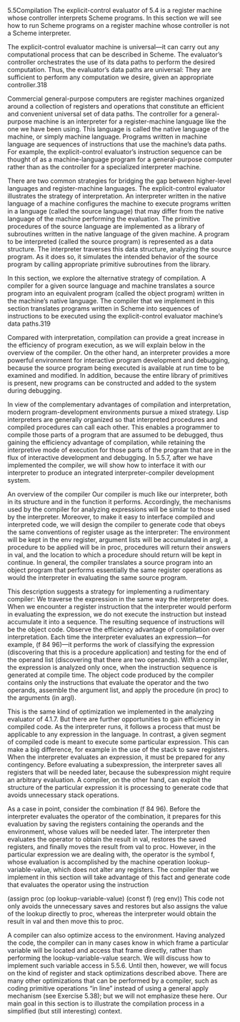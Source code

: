 5.5Compilation
The explicit-control evaluator of 5.4 is a register machine whose controller interprets Scheme programs. In this section we will see how to run Scheme programs on a register machine whose controller is not a Scheme interpreter.

The explicit-control evaluator machine is universal—it can carry out any computational process that can be described in Scheme. The evaluator’s controller orchestrates the use of its data paths to perform the desired computation. Thus, the evaluator’s data paths are universal: They are sufficient to perform any computation we desire, given an appropriate controller.318

Commercial general-purpose computers are register machines organized around a collection of registers and operations that constitute an efficient and convenient universal set of data paths. The controller for a general-purpose machine is an interpreter for a register-machine language like the one we have been using. This language is called the native language of the machine, or simply machine language. Programs written in machine language are sequences of instructions that use the machine’s data paths. For example, the explicit-control evaluator’s instruction sequence can be thought of as a machine-language program for a general-purpose computer rather than as the controller for a specialized interpreter machine.

There are two common strategies for bridging the gap between higher-level languages and register-machine languages. The explicit-control evaluator illustrates the strategy of interpretation. An interpreter written in the native language of a machine configures the machine to execute programs written in a language (called the source language) that may differ from the native language of the machine performing the evaluation. The primitive procedures of the source language are implemented as a library of subroutines written in the native language of the given machine. A program to be interpreted (called the source program) is represented as a data structure. The interpreter traverses this data structure, analyzing the source program. As it does so, it simulates the intended behavior of the source program by calling appropriate primitive subroutines from the library.

In this section, we explore the alternative strategy of compilation. A compiler for a given source language and machine translates a source program into an equivalent program (called the object program) written in the machine’s native language. The compiler that we implement in this section translates programs written in Scheme into sequences of instructions to be executed using the explicit-control evaluator machine’s data paths.319

Compared with interpretation, compilation can provide a great increase in the efficiency of program execution, as we will explain below in the overview of the compiler. On the other hand, an interpreter provides a more powerful environment for interactive program development and debugging, because the source program being executed is available at run time to be examined and modified. In addition, because the entire library of primitives is present, new programs can be constructed and added to the system during debugging.

In view of the complementary advantages of compilation and interpretation, modern program-development environments pursue a mixed strategy. Lisp interpreters are generally organized so that interpreted procedures and compiled procedures can call each other. This enables a programmer to compile those parts of a program that are assumed to be debugged, thus gaining the efficiency advantage of compilation, while retaining the interpretive mode of execution for those parts of the program that are in the flux of interactive development and debugging. In 5.5.7, after we have implemented the compiler, we will show how to interface it with our interpreter to produce an integrated interpreter-compiler development system.

An overview of the compiler
Our compiler is much like our interpreter, both in its structure and in the function it performs. Accordingly, the mechanisms used by the compiler for analyzing expressions will be similar to those used by the interpreter. Moreover, to make it easy to interface compiled and interpreted code, we will design the compiler to generate code that obeys the same conventions of register usage as the interpreter: The environment will be kept in the env register, argument lists will be accumulated in argl, a procedure to be applied will be in proc, procedures will return their answers in val, and the location to which a procedure should return will be kept in continue. In general, the compiler translates a source program into an object program that performs essentially the same register operations as would the interpreter in evaluating the same source program.

This description suggests a strategy for implementing a rudimentary compiler: We traverse the expression in the same way the interpreter does. When we encounter a register instruction that the interpreter would perform in evaluating the expression, we do not execute the instruction but instead accumulate it into a sequence. The resulting sequence of instructions will be the object code. Observe the efficiency advantage of compilation over interpretation. Each time the interpreter evaluates an expression—for example, (f 84 96)—it performs the work of classifying the expression (discovering that this is a procedure application) and testing for the end of the operand list (discovering that there are two operands). With a compiler, the expression is analyzed only once, when the instruction sequence is generated at compile time. The object code produced by the compiler contains only the instructions that evaluate the operator and the two operands, assemble the argument list, and apply the procedure (in proc) to the arguments (in argl).

This is the same kind of optimization we implemented in the analyzing evaluator of 4.1.7. But there are further opportunities to gain efficiency in compiled code. As the interpreter runs, it follows a process that must be applicable to any expression in the language. In contrast, a given segment of compiled code is meant to execute some particular expression. This can make a big difference, for example in the use of the stack to save registers. When the interpreter evaluates an expression, it must be prepared for any contingency. Before evaluating a subexpression, the interpreter saves all registers that will be needed later, because the subexpression might require an arbitrary evaluation. A compiler, on the other hand, can exploit the structure of the particular expression it is processing to generate code that avoids unnecessary stack operations.

As a case in point, consider the combination (f 84 96). Before the interpreter evaluates the operator of the combination, it prepares for this evaluation by saving the registers containing the operands and the environment, whose values will be needed later. The interpreter then evaluates the operator to obtain the result in val, restores the saved registers, and finally moves the result from val to proc. However, in the particular expression we are dealing with, the operator is the symbol f, whose evaluation is accomplished by the machine operation lookup-variable-value, which does not alter any registers. The compiler that we implement in this section will take advantage of this fact and generate code that evaluates the operator using the instruction

(assign proc 
        (op lookup-variable-value)
        (const f)
        (reg env))
This code not only avoids the unnecessary saves and restores but also assigns the value of the lookup directly to proc, whereas the interpreter would obtain the result in val and then move this to proc.

A compiler can also optimize access to the environment. Having analyzed the code, the compiler can in many cases know in which frame a particular variable will be located and access that frame directly, rather than performing the lookup-variable-value search. We will discuss how to implement such variable access in 5.5.6. Until then, however, we will focus on the kind of register and stack optimizations described above. There are many other optimizations that can be performed by a compiler, such as coding primitive operations “in line” instead of using a general apply mechanism (see Exercise 5.38); but we will not emphasize these here. Our main goal in this section is to illustrate the compilation process in a simplified (but still interesting) context.